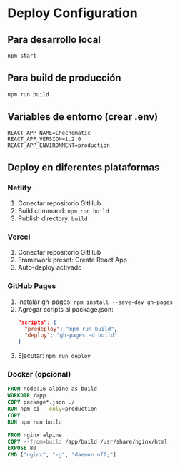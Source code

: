 # Deploy Configuration

## Para desarrollo local
```bash
npm start
```

## Para build de producción
```bash
npm run build
```

## Variables de entorno (crear .env)
```
REACT_APP_NAME=Chechomatic
REACT_APP_VERSION=1.2.0
REACT_APP_ENVIRONMENT=production
```

## Deploy en diferentes plataformas

### Netlify
1. Conectar repositorio GitHub
2. Build command: `npm run build`
3. Publish directory: `build`

### Vercel
1. Conectar repositorio GitHub
2. Framework preset: Create React App
3. Auto-deploy activado

### GitHub Pages
1. Instalar gh-pages: `npm install --save-dev gh-pages`
2. Agregar scripts al package.json:
   ```json
   "scripts": {
     "predeploy": "npm run build",
     "deploy": "gh-pages -d build"
   }
   ```
3. Ejecutar: `npm run deploy`

### Docker (opcional)
```dockerfile
FROM node:16-alpine as build
WORKDIR /app
COPY package*.json ./
RUN npm ci --only=production
COPY . .
RUN npm run build

FROM nginx:alpine
COPY --from=build /app/build /usr/share/nginx/html
EXPOSE 80
CMD ["nginx", "-g", "daemon off;"]
```
